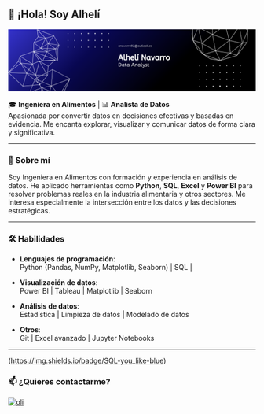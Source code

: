 ## 👋 ¡Hola! Soy Alhelí

<div id="header" align="center">
  <img decoding="async" src="https://github.com/Alhe1712/Alhe1712/blob/main/Abstract%20Technology%20Profile%20LinkedIn%20Banner.png" width="800"/>
</div>

🎓 **Ingeniera en Alimentos** | 📊 **Analista de Datos**  
Apasionada por convertir datos en decisiones efectivas y basadas en evidencia. Me encanta explorar, visualizar y comunicar datos de forma clara y significativa.

---

### 💼 Sobre mí
Soy Ingeniera en Alimentos con formación y experiencia en análisis de datos. He aplicado herramientas como **Python**, **SQL**, **Excel** y **Power BI** para resolver problemas reales en la industria alimentaria y otros sectores. Me interesa especialmente la intersección entre los datos y las decisiones estratégicas.

---

### 🛠️ Habilidades

- **Lenguajes de programación**:  
  Python (Pandas, NumPy, Matplotlib, Seaborn) | SQL | 

- **Visualización de datos**:  
  Power BI | Tableau | Matplotlib | Seaborn

- **Análisis de datos**:  
  Estadística | Limpieza de datos | Modelado de datos

- **Otros**:  
  Git | Excel avanzado | Jupyter Notebooks

---
 (https://img.shields.io/badge/SQL-you_like-blue)

### 📫 ¿Quieres contactarme?
[![oli](https://img.shields.io/badge/LinkedIn-blue?logo=linkedin&logoColor=white)](https://www.linkedin.com/in/tu_usuario/)  

